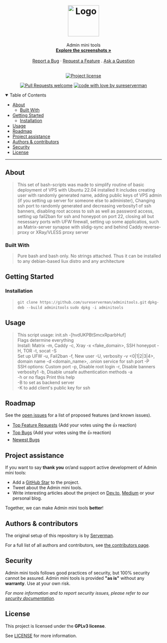 <h1 align="center">
  <a href="https://github.com/sureserverman/adminitools">
    <!-- Please provide path to your logo here -->
    <img src="docs/images/logo.svg" alt="Logo" width="100" height="100">
  </a>
</h1>

<div align="center">
  Admin mini tools
  <br />
  <a href="#about"><strong>Explore the screenshots »</strong></a>
  <br />
  <br />
  <a href="https://github.com/sureserverman/adminitools/issues/new?assignees=&labels=bug&template=01_BUG_REPORT.md&title=bug%3A+">Report a Bug</a>
  ·
  <a href="https://github.com/sureserverman/adminitools/issues/new?assignees=&labels=enhancement&template=02_FEATURE_REQUEST.md&title=feat%3A+">Request a Feature</a>
  .
  <a href="https://github.com/sureserverman/adminitools/issues/new?assignees=&labels=question&template=04_SUPPORT_QUESTION.md&title=support%3A+">Ask a Question</a>
</div>

<div align="center">
<br />

[![Project license](https://img.shields.io/github/license/sureserverman/adminitools.svg?style=flat-square)](LICENSE)

[![Pull Requests welcome](https://img.shields.io/badge/PRs-welcome-ff69b4.svg?style=flat-square)](https://github.com/sureserverman/adminitools/issues?q=is%3Aissue+is%3Aopen+label%3A%22help+wanted%22)
[![code with love by sureserverman](https://img.shields.io/badge/%3C%2F%3E%20with%20%E2%99%A5%20by-sureserverman-ff1414.svg?style=flat-square)](https://github.com/sureserverman)

</div>

<details open="open">
<summary>Table of Contents</summary>

- [About](#about)
  - [Built With](#built-with)
- [Getting Started](#getting-started)
  - [Installation](#installation)
- [Usage](#usage)
- [Roadmap](#roadmap)
- [Project assistance](#project-assistance)
- [Authors & contributors](#authors--contributors)
- [Security](#security)
- [License](#license)

</details>

---

## About

> This set of bash-scripts was made to simplify routine of basic deployment of VPS with Ubuntu 22.04 installed
> It includes creating user with randomly generated name, adding public keys of VPS admin (if you setting up server for someone else to administer),
> Changing ssh port to randomly generated and decreasing verbosity1 of ssh banners, disabling root access to ssh as well as password access,
> setting up fail2ban for ssh and honeypot on port 22, closing all but nesessary ports with UFW firewall, setting up some applicatios, such as
> Matrix-server synapse with slidig-sync and behind Caddy reverse-proxy or XRay/VLESS proxy server

### Built With

> Pure bash and bash only. No strings attached. Thus it can be installed to any debian-based liux distro and any architecture

## Getting Started

### Installation

> `git clone https://github.com/sureserverman/adminitools.git`
> `dpkg-deb --build adminitools`
> `sudo dpkg -i adminitools`


## Usage

> This script usage: init.sh -[hvdUKPBtSmcxRparbHuf]\
> Flags determine everything\
> Install: Matrix -m, Caddy -c, Xray -x <fake_domain>, SSH honeypot -H, TOR -t, socat -S\
> Set up UFW -u, Fail2ban -f, New user -U, verbosity -v <0|1|2|3|4>, domain name -d <domain_name>, .onion service for ssh port -P\
> SSH options: Custom port -p, Disable root login -r, Disable banners verbosity1 -b, Disable unsafe authentication methods -a\
> -h or no flags Print this help\
> -B to set as backend server\
> -K to add client's public key for ssh
>
> 

## Roadmap

See the [open issues](https://github.com/sureserverman/adminitools/issues) for a list of proposed features (and known issues).

- [Top Feature Requests](https://github.com/sureserverman/adminitools/issues?q=label%3Aenhancement+is%3Aopen+sort%3Areactions-%2B1-desc) (Add your votes using the 👍 reaction)
- [Top Bugs](https://github.com/sureserverman/adminitools/issues?q=is%3Aissue+is%3Aopen+label%3Abug+sort%3Areactions-%2B1-desc) (Add your votes using the 👍 reaction)
- [Newest Bugs](https://github.com/sureserverman/adminitools/issues?q=is%3Aopen+is%3Aissue+label%3Abug)

## Project assistance

If you want to say **thank you** or/and support active development of Admin mini tools:

- Add a [GitHub Star](https://github.com/sureserverman/adminitools) to the project.
- Tweet about the Admin mini tools.
- Write interesting articles about the project on [Dev.to](https://dev.to/), [Medium](https://medium.com/) or your personal blog.

Together, we can make Admin mini tools **better**!

## Authors & contributors

The original setup of this repository is by [Serverman](https://github.com/sureserverman).

For a full list of all authors and contributors, see [the contributors page](https://github.com/sureserverman/adminitools/contributors).

## Security

Admin mini tools follows good practices of security, but 100% security cannot be assured.
Admin mini tools is provided **"as is"** without any **warranty**. Use at your own risk.

_For more information and to report security issues, please refer to our [security documentation](docs/SECURITY.md)._

## License

This project is licensed under the **GPLv3 license**.

See [LICENSE](LICENSE.md) for more information.
